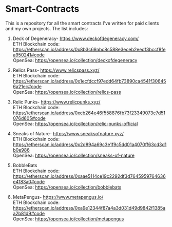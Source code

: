 # Smart-Contracts

This is a repository for all the smart contracts I've written for paid clients and my own projects. The list includes:


1. Deck of Degeneracy- https://www.deckofdegeneracy.com/ <br>
   ETH Blockchain code: https://etherscan.io/address/0x8b3c69abc8c588e3eceb2eedf3bccf8fea950241#code <br>
   OpenSea: https://opensea.io/collection/deckofdegeneracy <br>
   
2. Relics Pass- https://www.relicspass.xyz/ <br>
   ETH Blockchain code: https://etherscan.io/address/0x1ecfdccf97edd64fb73890ca4541f306456a21ec#code <br>
   OpenSea: https://opensea.io/collection/relics-pass <br>
   
3. Relic Punks- https://www.relicpunks.xyz/ <br>
   ETH Blockchain code: https://etherscan.io/address/0xcb264e46f558876fb73f23349073c7d51076d605#code <br>
   OpenSea: https://opensea.io/collection/relic-punks-official <br>
   
4. Sneaks of Nature- https://www.sneaksofnature.xyz/ <br>
   ETH Blockchain code: https://etherscan.io/address/0x2d894a69c3e1f9c5dd01a4070ff63cd3d1b0e986 <br>
   OpenSea: https://opensea.io/collection/sneaks-of-nature <br>

5. BobbleBats <br>
   ETH Blockchain code: https://etherscan.io/address/0xaae5114ce19c2292df3d7645959764636e4183a0#code <br>
   OpenSea: https://opensea.io/collection/bobblebats <br>
   
6. MetaPengus- https://www.metapengus.io/ <br>
   ETH Blockchain code: https://etherscan.io/address/0xa9e12344f87a4a3d031d49d9842f1385aa2b81d9#code <br>
   OpenSea: https://opensea.io/collection/metapengus <br>
